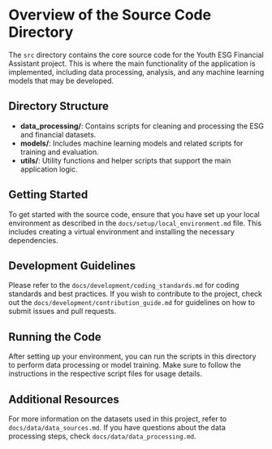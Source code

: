 # Overview of the Source Code Directory

The `src` directory contains the core source code for the Youth ESG Financial Assistant project. This is where the main functionality of the application is implemented, including data processing, analysis, and any machine learning models that may be developed.

## Directory Structure

- **data_processing/**: Contains scripts for cleaning and processing the ESG and financial datasets.
- **models/**: Includes machine learning models and related scripts for training and evaluation.
- **utils/**: Utility functions and helper scripts that support the main application logic.

## Getting Started

To get started with the source code, ensure that you have set up your local environment as described in the `docs/setup/local_environment.md` file. This includes creating a virtual environment and installing the necessary dependencies.

## Development Guidelines

Please refer to the `docs/development/coding_standards.md` for coding standards and best practices. If you wish to contribute to the project, check out the `docs/development/contribution_guide.md` for guidelines on how to submit issues and pull requests.

## Running the Code

After setting up your environment, you can run the scripts in this directory to perform data processing or model training. Make sure to follow the instructions in the respective script files for usage details.

## Additional Resources

For more information on the datasets used in this project, refer to `docs/data/data_sources.md`. If you have questions about the data processing steps, check `docs/data/data_processing.md`.